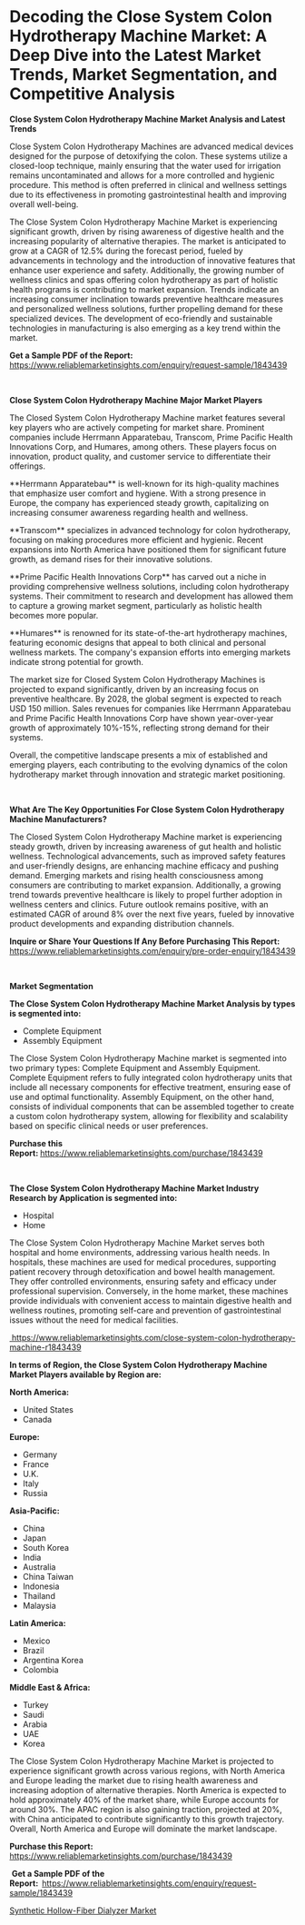 <p><h1>Decoding the Close System Colon Hydrotherapy Machine Market: A Deep Dive into the Latest Market Trends, Market Segmentation, and Competitive Analysis</h1></p><p><strong>Close System Colon Hydrotherapy Machine Market Analysis and Latest Trends</strong></p>
<p><p>Close System Colon Hydrotherapy Machines are advanced medical devices designed for the purpose of detoxifying the colon. These systems utilize a closed-loop technique, mainly ensuring that the water used for irrigation remains uncontaminated and allows for a more controlled and hygienic procedure. This method is often preferred in clinical and wellness settings due to its effectiveness in promoting gastrointestinal health and improving overall well-being.</p><p>The Close System Colon Hydrotherapy Machine Market is experiencing significant growth, driven by rising awareness of digestive health and the increasing popularity of alternative therapies. The market is anticipated to grow at a CAGR of 12.5% during the forecast period, fueled by advancements in technology and the introduction of innovative features that enhance user experience and safety. Additionally, the growing number of wellness clinics and spas offering colon hydrotherapy as part of holistic health programs is contributing to market expansion. Trends indicate an increasing consumer inclination towards preventive healthcare measures and personalized wellness solutions, further propelling demand for these specialized devices. The development of eco-friendly and sustainable technologies in manufacturing is also emerging as a key trend within the market.</p></p>
<p><strong>Get a Sample PDF of the Report:&nbsp;</strong> <a href="https://www.reliablemarketinsights.com/enquiry/request-sample/1843439?utm_campaign=1937&utm_medium=2&utm_source=Github&utm_content=ia&utm_term=05032025&utm_id=close-system-colon-hydrotherapy-machine">https://www.reliablemarketinsights.com/enquiry/request-sample/1843439</a></p>
<p>&nbsp;</p>
<p><strong>Close System Colon Hydrotherapy Machine Major Market Players</strong></p>
<p><p>The Closed System Colon Hydrotherapy Machine market features several key players who are actively competing for market share. Prominent companies include Herrmann Apparatebau, Transcom, Prime Pacific Health Innovations Corp, and Humares, among others. These players focus on innovation, product quality, and customer service to differentiate their offerings.</p><p>**Herrmann Apparatebau** is well-known for its high-quality machines that emphasize user comfort and hygiene. With a strong presence in Europe, the company has experienced steady growth, capitalizing on increasing consumer awareness regarding health and wellness. </p><p>**Transcom** specializes in advanced technology for colon hydrotherapy, focusing on making procedures more efficient and hygienic. Recent expansions into North America have positioned them for significant future growth, as demand rises for their innovative solutions.</p><p>**Prime Pacific Health Innovations Corp** has carved out a niche in providing comprehensive wellness solutions, including colon hydrotherapy systems. Their commitment to research and development has allowed them to capture a growing market segment, particularly as holistic health becomes more popular.</p><p>**Humares** is renowned for its state-of-the-art hydrotherapy machines, featuring economic designs that appeal to both clinical and personal wellness markets. The company's expansion efforts into emerging markets indicate strong potential for growth.</p><p>The market size for Closed System Colon Hydrotherapy Machines is projected to expand significantly, driven by an increasing focus on preventive healthcare. By 2028, the global segment is expected to reach USD 150 million. Sales revenues for companies like Herrmann Apparatebau and Prime Pacific Health Innovations Corp have shown year-over-year growth of approximately 10%-15%, reflecting strong demand for their systems.</p><p>Overall, the competitive landscape presents a mix of established and emerging players, each contributing to the evolving dynamics of the colon hydrotherapy market through innovation and strategic market positioning.</p></p>
<p>&nbsp;</p>
<p><strong>What Are The Key Opportunities For Close System Colon Hydrotherapy Machine Manufacturers?</strong></p>
<p><p>The Closed System Colon Hydrotherapy Machine market is experiencing steady growth, driven by increasing awareness of gut health and holistic wellness. Technological advancements, such as improved safety features and user-friendly designs, are enhancing machine efficacy and pushing demand. Emerging markets and rising health consciousness among consumers are contributing to market expansion. Additionally, a growing trend towards preventive healthcare is likely to propel further adoption in wellness centers and clinics. Future outlook remains positive, with an estimated CAGR of around 8% over the next five years, fueled by innovative product developments and expanding distribution channels.</p></p>
<p><strong>Inquire or Share Your Questions If Any Before Purchasing This Report:</strong> <a href="https://www.reliablemarketinsights.com/enquiry/pre-order-enquiry/1843439?utm_campaign=1937&utm_medium=2&utm_source=Github&utm_content=ia&utm_term=05032025&utm_id=close-system-colon-hydrotherapy-machine">https://www.reliablemarketinsights.com/enquiry/pre-order-enquiry/1843439</a></p>
<p>&nbsp;</p>
<p><strong>Market Segmentation</strong></p>
<p><strong>The Close System Colon Hydrotherapy Machine Market Analysis by types is segmented into:</strong></p>
<p><ul><li>Complete Equipment</li><li>Assembly Equipment</li></ul></p>
<p><p>The Close System Colon Hydrotherapy Machine market is segmented into two primary types: Complete Equipment and Assembly Equipment. Complete Equipment refers to fully integrated colon hydrotherapy units that include all necessary components for effective treatment, ensuring ease of use and optimal functionality. Assembly Equipment, on the other hand, consists of individual components that can be assembled together to create a custom colon hydrotherapy system, allowing for flexibility and scalability based on specific clinical needs or user preferences.</p></p>
<p><strong>Purchase this Report:&nbsp;</strong><a href="https://www.reliablemarketinsights.com/purchase/1843439?utm_campaign=1937&utm_medium=2&utm_source=Github&utm_content=ia&utm_term=05032025&utm_id=close-system-colon-hydrotherapy-machine">https://www.reliablemarketinsights.com/purchase/1843439</a></p>
<p>&nbsp;</p>
<p><strong>The Close System Colon Hydrotherapy Machine Market Industry Research by Application is segmented into:</strong></p>
<p><ul><li>Hospital</li><li>Home</li></ul></p>
<p><p>The Close System Colon Hydrotherapy Machine Market serves both hospital and home environments, addressing various health needs. In hospitals, these machines are used for medical procedures, supporting patient recovery through detoxification and bowel health management. They offer controlled environments, ensuring safety and efficacy under professional supervision. Conversely, in the home market, these machines provide individuals with convenient access to maintain digestive health and wellness routines, promoting self-care and prevention of gastrointestinal issues without the need for medical facilities.</p></p>
<p><a href="https://www.reliablemarketinsights.com/close-system-colon-hydrotherapy-machine-r1843439?utm_campaign=1937&utm_medium=2&utm_source=Github&utm_content=ia&utm_term=05032025&utm_id=close-system-colon-hydrotherapy-machine">&nbsp;https://www.reliablemarketinsights.com/close-system-colon-hydrotherapy-machine-r1843439</a></p>
<p><strong>In terms of Region, the Close System Colon Hydrotherapy Machine Market Players available by Region are:</strong></p>
<p>
    <p> <strong> North America: </strong>
        <ul>
            <li>United States</li>
            <li>Canada</li>
        </ul>
        </p> 
    <p> <strong> Europe: </strong>
        <ul>
            <li>Germany</li>
            <li>France</li>
            <li>U.K.</li>
            <li>Italy</li>
            <li>Russia</li>
        </ul>
        </p> 
    <p> <strong> Asia-Pacific: </strong>
        <ul>
            <li>China</li>
            <li>Japan</li>
            <li>South Korea</li>
            <li>India</li>
            <li>Australia</li>
            <li>China Taiwan</li>
            <li>Indonesia</li>
            <li>Thailand</li>
            <li>Malaysia</li>
        </ul>
        </p> 
    <p> <strong> Latin America: </strong>
        <ul>
            <li>Mexico</li>
            <li>Brazil</li>
            <li>Argentina Korea</li>
            <li>Colombia</li>
        </ul>
        </p> 
    <p> <strong> Middle East & Africa: </strong>
        <ul>
            <li>Turkey</li>
            <li>Saudi</li>
            <li>Arabia</li>
            <li>UAE</li>
            <li>Korea</li>
        </ul>
    </p>
    </p>
<p><p>The Close System Colon Hydrotherapy Machine Market is projected to experience significant growth across various regions, with North America and Europe leading the market due to rising health awareness and increasing adoption of alternative therapies. North America is expected to hold approximately 40% of the market share, while Europe accounts for around 30%. The APAC region is also gaining traction, projected at 20%, with China anticipated to contribute significantly to this growth trajectory. Overall, North America and Europe will dominate the market landscape.</p></p>
<p><strong>Purchase this Report: </strong><a href="https://www.reliablemarketinsights.com/purchase/1843439?utm_campaign=1937&utm_medium=2&utm_source=Github&utm_content=ia&utm_term=05032025&utm_id=close-system-colon-hydrotherapy-machine">https://www.reliablemarketinsights.com/purchase/1843439</a></p>
<p>&nbsp;<strong>Get a Sample PDF of the Report:&nbsp;&nbsp;</strong><a href="https://www.reliablemarketinsights.com/enquiry/request-sample/1843439?utm_campaign=1937&utm_medium=2&utm_source=Github&utm_content=ia&utm_term=05032025&utm_id=close-system-colon-hydrotherapy-machine">https://www.reliablemarketinsights.com/enquiry/request-sample/1843439</a></p>
<p><strong></strong></p>
<p><p><a href="https://github.com/bmorecock/Market-Research-Report-List-6/blob/main/synthetic-hollow-fiber-dialyzer-market.md?utm_campaign=1937&utm_medium=2&utm_source=Github&utm_content=ia&utm_term=05032025&utm_id=close-system-colon-hydrotherapy-machine">Synthetic Hollow-Fiber Dialyzer Market</a></p></p>